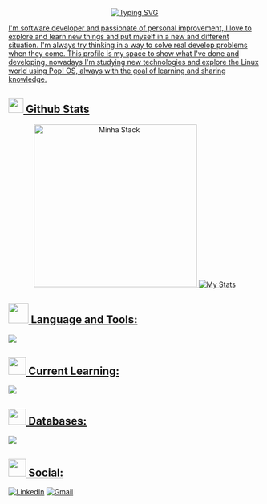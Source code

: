 <div align="center">
   <a href="https://git.io/typing-svg"><img src="https://readme-typing-svg.herokuapp.com?font=Montserrat&weight=600&size=25&pause=200&color=2E68DF&center=true&vCenter=true&width=435&lines=Hey+Users+%F0%9F%91%8B;I'm+Luís+Scacchetti+from+Brazil+%F0%9F%87%A7%F0%9F%87%B7;Welcome+To+My+Profile!" alt="Typing SVG" />
</div>
<p>I'm software developer and passionate of personal improvement, I love to explore and learn new things and put myself in a new and different situation. I'm always try thinking in a way to solve real develop problems when they come. This profile is my space to show what I've done and developing, nowadays I'm studying new technologies and explore the Linux world using Pop! OS, always with the goal of learning and sharing knowledge.

## <img src="https://media.tenor.com/gzUCcAzk51YAAAAi/gemoi.gif" width="30"> **Github Stats**
<div align="center">
   <img src="https://github-readme-stats.vercel.app/api/top-langs/?username=scacchetti07&layout=donut&theme=tokyonight&hide_border=true" title="Minha Stack" width="325"/>
   <img src="https://github-readme-stats.vercel.app/api?username=scacchetti07&show_icons=true&layout=compact&theme=tokyonight&hide_border=true" title="My Stats" />
</div>

## <img src="https://media.tenor.com/e71bz32B3AcAAAAi/cute-cats.gif" width="40"> **Language and Tools:** 
<img src="https://skillicons.dev/icons?i=cs,python,dotnet,rider,vscode,figma,github,git,linux" />

## <img src="https://media.tenor.com/grhuEkbcNh8AAAAi/emoji-fast-typing.gif" width="35"> **Current Learning:** 
<img src="https://skillicons.dev/icons?i=js,html,css,arduino,neovim,postgres" />

## <img src="https://media.tenor.com/UaBq8N2Z46wAAAAj/add-disc-pc.gif" width="35" height="32"> **Databases:** 
<img src="https://skillicons.dev/icons?i=mongodb" />


## <img src="https://media.tenor.com/g_H8FV4karAAAAAi/dialing-stan-marsh.gif" width="35"> **Social:**
[![LinkedIn](https://skillicons.dev/icons?i=linkedin)](https://www.linkedin.com/in/lfscacchetti/)
[![Gmail](https://skillicons.dev/icons?i=gmail)](mailto:luiscacchetti07@gmail.com)
